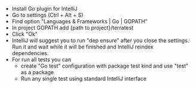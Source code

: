 - Install Go plugin for IntelliJ
- Go to settings (Ctrl + Alt + S)
- Find option "Languages & Frameworks | Go | GOPATH"
- In project GOPATH add {path to project}/terratest
- Click "Ok"
- IntelliJ will suggest you to run "dep ensure" after you close the settings. Run it and wait while it will be finished and IntelliJ reindex dependencies.
- For run all tests you can
    - create "Go test" configuration with package test kind and use "test" as a package
    - Run any single test using standard IntelliJ interface